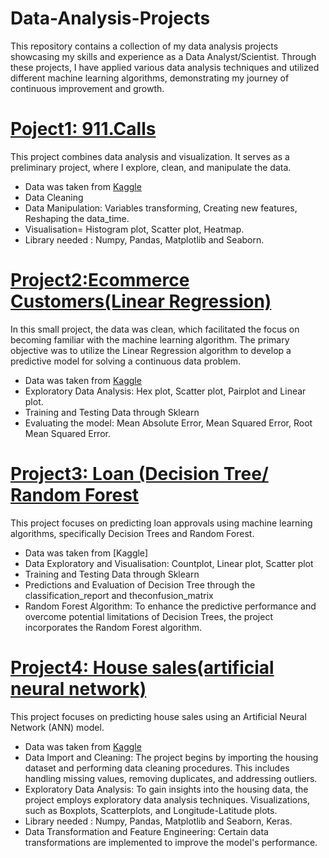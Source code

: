 # Data-Analysis-Projects
This repository contains a collection of my data analysis projects showcasing my skills and experience as a Data Analyst/Scientist.
Through these projects, I have applied various data analysis techniques and utilized different machine learning algorithms, demonstrating my journey of continuous improvement and growth.

# [Poject1: 911.Calls]()

This project combines data analysis and visualization. It serves as a preliminary project, where I explore, clean, and manipulate the data.
* Data was taken from [Kaggle](https://www.kaggle.com/datasets/mchirico/montcoalert?select=911.csv)
* Data Cleaning
* Data Manipulation: Variables transforming, Creating new features, Reshaping the data_time.
* Visualisation= Histogram plot, Scatter plot, Heatmap.
* Library needed : Numpy, Pandas, Matplotlib and Seaborn.

# [Project2:Ecommerce Customers(Linear Regression)]()

In this small project, the data was clean, which facilitated the focus on becoming familiar with the machine learning algorithm. The primary objective was to utilize the Linear Regression algorithm to develop a predictive model for solving a continuous data problem.
* Data was taken from [Kaggle](https://www.kaggle.com/datasets/srolka/ecommerce-customers)
* Exploratory Data Analysis: Hex plot, Scatter plot, Pairplot and Linear plot.
* Training and Testing Data through Sklearn
* Evaluating the model: Mean Absolute Error, Mean Squared Error, Root Mean Squared Error. 
# [Project3: Loan (Decision Tree/ Random Forest]()
This project focuses on predicting loan approvals using machine learning algorithms, specifically Decision Trees and Random Forest. 
* Data was taken from [Kaggle]
* Data Exploratory and Visualisation: Countplot, Linear plot, Scatter plot
* Training and Testing Data through Sklearn
* Predictions and Evaluation of Decision Tree through the classification_report and theconfusion_matrix
* Random Forest Algorithm: To enhance the predictive performance and overcome potential limitations of Decision Trees, the project incorporates the Random Forest algorithm.

# [Project4: House sales(artificial neural network)]()
This project focuses on predicting house sales using an Artificial Neural Network (ANN) model.
* Data was taken from [Kaggle](https://www.kaggle.com/datasets/shivachandel/kc-house-data)
* Data Import and Cleaning: The project begins by importing the housing dataset and performing data cleaning procedures. This includes handling missing values, removing duplicates, and addressing outliers.
* Exploratory Data Analysis: To gain insights into the housing data, the project employs exploratory data analysis techniques. Visualizations, such as Boxplots, Scatterplots, and Longitude-Latitude plots.
* Library needed : Numpy, Pandas, Matplotlib and Seaborn, Keras.
* Data Transformation and Feature Engineering: Certain data transformations are implemented to improve the model's performance.

